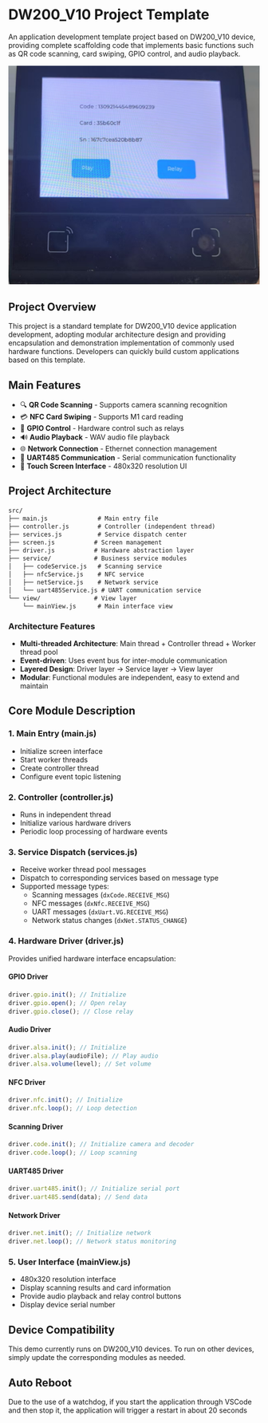 # DW200_V10 Project Template

An application development template project based on DW200_V10 device, providing complete scaffolding code that implements basic functions such as QR code scanning, card swiping, GPIO control, and audio playback.

![Application Screenshot](screenshot.png)

## Project Overview

This project is a standard template for DW200_V10 device application development, adopting modular architecture design and providing encapsulation and demonstration implementation of commonly used hardware functions. Developers can quickly build custom applications based on this template.

## Main Features

- 🔍 **QR Code Scanning** - Supports camera scanning recognition
- 💳 **NFC Card Swiping** - Supports M1 card reading
- 🔌 **GPIO Control** - Hardware control such as relays
- 🔊 **Audio Playback** - WAV audio file playback
- 🌐 **Network Connection** - Ethernet connection management
- 📡 **UART485 Communication** - Serial communication functionality
- 📱 **Touch Screen Interface** - 480x320 resolution UI

## Project Architecture

```
src/
├── main.js              # Main entry file
├── controller.js        # Controller (independent thread)
├── services.js          # Service dispatch center
├── screen.js           # Screen management
├── driver.js           # Hardware abstraction layer
├── service/            # Business service modules
│   ├── codeService.js   # Scanning service
│   ├── nfcService.js    # NFC service
│   ├── netService.js    # Network service
│   └── uart485Service.js # UART communication service
└── view/               # View layer
    └── mainView.js      # Main interface view
```

### Architecture Features

- **Multi-threaded Architecture**: Main thread + Controller thread + Worker thread pool
- **Event-driven**: Uses event bus for inter-module communication
- **Layered Design**: Driver layer → Service layer → View layer
- **Modular**: Functional modules are independent, easy to extend and maintain

## Core Module Description

### 1. Main Entry (main.js)

- Initialize screen interface
- Start worker threads
- Create controller thread
- Configure event topic listening

### 2. Controller (controller.js)

- Runs in independent thread
- Initialize various hardware drivers
- Periodic loop processing of hardware events

### 3. Service Dispatch (services.js)

- Receive worker thread pool messages
- Dispatch to corresponding services based on message type
- Supported message types:
  - Scanning messages (`dxCode.RECEIVE_MSG`)
  - NFC messages (`dxNfc.RECEIVE_MSG`)
  - UART messages (`dxUart.VG.RECEIVE_MSG`)
  - Network status changes (`dxNet.STATUS_CHANGE`)

### 4. Hardware Driver (driver.js)

Provides unified hardware interface encapsulation:

#### GPIO Driver

```javascript
driver.gpio.init(); // Initialize
driver.gpio.open(); // Open relay
driver.gpio.close(); // Close relay
```

#### Audio Driver

```javascript
driver.alsa.init(); // Initialize
driver.alsa.play(audioFile); // Play audio
driver.alsa.volume(level); // Set volume
```

#### NFC Driver

```javascript
driver.nfc.init(); // Initialize
driver.nfc.loop(); // Loop detection
```

#### Scanning Driver

```javascript
driver.code.init(); // Initialize camera and decoder
driver.code.loop(); // Loop scanning
```

#### UART485 Driver

```javascript
driver.uart485.init(); // Initialize serial port
driver.uart485.send(data); // Send data
```

#### Network Driver

```javascript
driver.net.init(); // Initialize network
driver.net.loop(); // Network status monitoring
```

### 5. User Interface (mainView.js)

- 480x320 resolution interface
- Display scanning results and card information
- Provide audio playback and relay control buttons
- Display device serial number
  
## Device Compatibility

This demo currently runs on DW200_V10 devices. To run on other devices, simply update the corresponding modules as needed.

## Auto Reboot

Due to the use of a watchdog, if you start the application through VSCode and then stop it, the application will trigger a restart in about 20 seconds